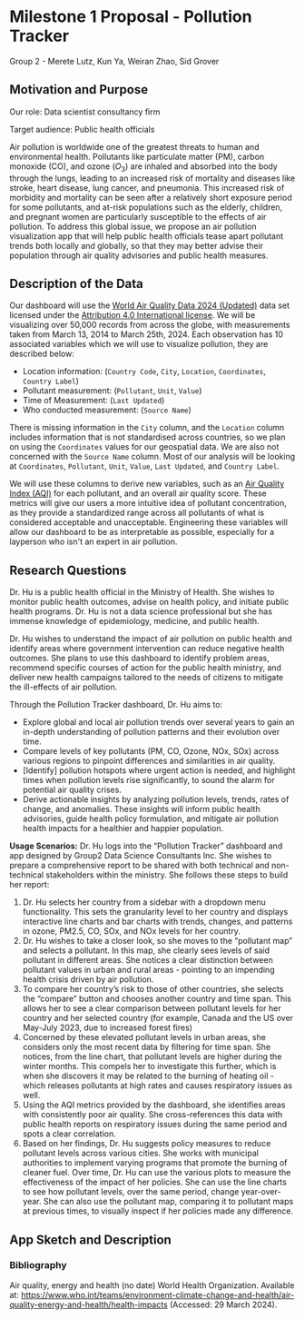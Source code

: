 # Milestone 1 Proposal - Pollution Tracker
Group 2 - Merete Lutz, Kun Ya, Weiran Zhao, Sid Grover

## Motivation and Purpose

Our role: Data scientist consultancy firm

Target audience: Public health officials

Air pollution is worldwide one of the greatest threats to human and environmental health. Pollutants like particulate matter (PM), carbon monoxide (CO), and ozone ($O_3$) are inhaled and absorbed into the body through the lungs, leading to an increased risk of mortality and diseases like stroke, heart disease, lung cancer, and pneumonia. This increased risk of morbidity and mortality can be seen after a relatively short exposure period for some pollutants, and at-risk populations such as the elderly, children, and pregnant women are particularly susceptible to the effects of air pollution. To address this global issue, we propose an air pollution visualization app that will help public health officials tease apart pollutant trends both locally and globally, so that they may better advise their population through air quality advisories and public health measures.

## Description of the Data

Our dashboard will use the [World Air Quality Data 2024 (Updated)](https://www.kaggle.com/datasets/kanchana1990/world-air-quality-data-2024-updated) data set licensed under the [Attribution 4.0 International license](https://creativecommons.org/licenses/by/4.0/). We will be visualizing over 50,000 records from across the globe, with measurements taken from March 13, 2014 to March 25th, 2024. Each observation has 10 associated variables which we will use to visualize pollution, they are described below:

- Location information: (`Country Code`, `City`, `Location`, `Coordinates`, `Country Label`)
- Pollutant measurement: (`Pollutant`, `Unit`, `Value`)
- Time of Measurement: (`Last Updated`)
- Who conducted measurement: (`Source Name`)

There is missing information in the `City` column, and the `Location` column includes information that is not standardised across countries, so we plan on using the `Coordinates` values for our geospatial data. We are also not concerned with the `Source Name` column. Most of our analysis will be looking at `Coordinates`, `Pollutant`, `Unit`, `Value`, `Last Updated`, and `Country Label`.

We will use these columns to derive new variables, such as an [Air Quality Index (AQI)](https://www.airnow.gov/aqi/aqi-basics/) for each pollutant, and an overall air quality score. These metrics will give our users a more intuitive idea of pollutant concentration, as they provide a standardized range across all pollutants of what is considered acceptable and unacceptable. Engineering these variables will allow our dashboard to be as interpretable as possible, especially for a layperson who isn't an expert in air pollution.

## Research Questions

Dr. Hu is a public health official in the Ministry of Health. She wishes to monitor public health outcomes, advise on health policy, and initiate public health programs. Dr. Hu is not a data science professional but she has immense knowledge of epidemiology, medicine, and public health. 

Dr. Hu wishes to understand the impact of air pollution on public health and identify areas where government intervention can reduce negative health outcomes. She plans to use this dashboard to identify problem areas, recommend specific courses of action for the public health ministry, and deliver new health campaigns tailored to the needs of citizens to mitigate the ill-effects of air pollution. 

Through the Pollution Tracker dashboard, Dr. Hu aims to:

* Explore global and local air pollution trends over several years to gain an in-depth understanding of pollution patterns and their evolution over time.
* Compare levels of key pollutants (PM, CO, Ozone, NOx, SOx) across various regions to pinpoint differences and similarities in air quality.
* [Identify] pollution hotspots where urgent action is needed, and highlight times when pollution levels rise significantly, to sound the alarm for potential air quality crises.
* Derive actionable insights by analyzing pollution levels, trends, rates of change, and anomalies. These insights will inform public health advisories, guide health policy formulation, and mitigate air pollution health impacts for a healthier and happier population.

**Usage Scenarios:** Dr. Hu logs into the “Pollution Tracker” dashboard and app designed by Group2 Data Science Consultants Inc. She wishes to prepare a comprehensive report to be shared with both technical and non-technical stakeholders within the ministry. She follows these steps to build her report:

1. Dr. Hu selects her country from a sidebar with a dropdown menu functionality. This sets the granularity level to her country and displays interactive line charts and bar charts with trends, changes, and patterns in ozone, PM2.5, CO, SOx, and NOx levels for her country.
2. Dr. Hu wishes to take a closer look, so she moves to the “pollutant map” and selects a pollutant. In this map, she clearly sees levels of said pollutant in different areas. She notices a clear distinction between pollutant values in urban and rural areas - pointing to an impending health crisis driven by air pollution.
3. To compare her country’s risk to those of other countries, she selects the “compare” button and chooses another country and time span. This allows her to see a clear comparison between pollutant levels for her country and her selected country (for example, Canada and the US over May-July 2023, due to increased forest fires)
4. Concerned by these elevated pollutant levels in urban areas, she considers only the most recent data by filtering for time span. She notices, from the line chart, that pollutant levels are higher during the winter months. This compels her to investigate this further, which is when she discovers it may be related to the burning of heating oil - which releases pollutants at high rates and causes respiratory issues as well.
5. Using the AQI metrics provided by the dashboard, she identifies areas with consistently poor air quality. She cross-references this data with public health reports on respiratory issues during the same period and spots a clear correlation.
6. Based on her findings, Dr. Hu suggests policy measures to reduce pollutant levels across various cities. She works with municipal authorities to implement varying programs that promote the burning of cleaner fuel. Over time, Dr. Hu can use the various plots to measure the effectiveness of the impact of her policies. She can use the line charts to see how pollutant levels, over the same period, change year-over-year. She can also use the pollutant map, comparing it to pollutant maps at previous times, to visually inspect if her policies made any difference. 





## App Sketch and Description


### Bibliography
Air quality, energy and health (no date) World Health Organization. Available at: https://www.who.int/teams/environment-climate-change-and-health/air-quality-energy-and-health/health-impacts (Accessed: 29 March 2024).
